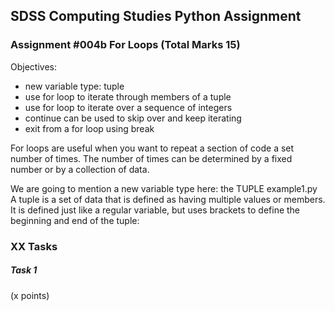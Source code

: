 ## SDSS Computing Studies Python Assignment
### Assignment #004b For Loops (Total Marks 15)

Objectives:
* new variable type: tuple
* use for loop to iterate through members of a tuple
* use for loop to iterate over a sequence of integers
* continue can be used to skip over and keep iterating
* exit from a for loop using break

For loops are useful when you want to repeat a section of code a set number of
times.  The number of times can be determined by a fixed number or by a collection
of data.


We are going to mention a new variable type here: the TUPLE
example1.py
A tuple is a set of data that is defined as having multiple values or members.
It is defined just like a regular variable, but uses brackets to define the 
beginning and end of the tuple: 


### XX Tasks

##### Task 1
(x points) 

